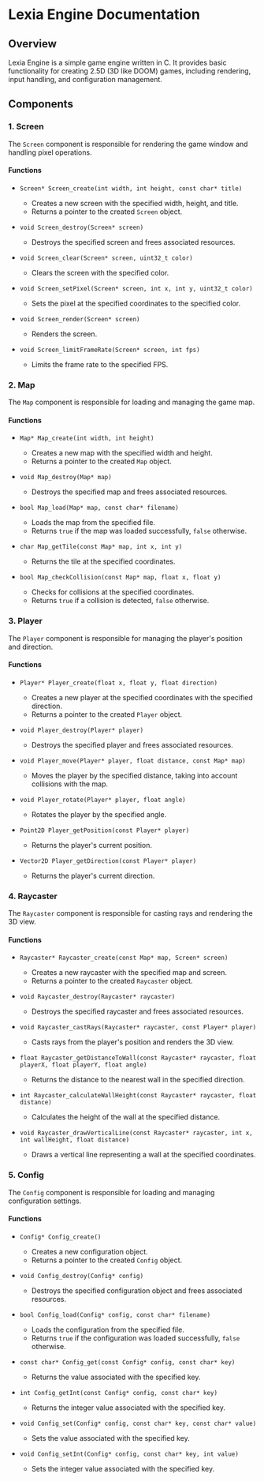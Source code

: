 # Lexia Engine Documentation

## Overview

Lexia Engine is a simple game engine written in C. It provides basic functionality for creating 2.5D (3D like DOOM) games, including rendering, input handling, and configuration management.

## Components

### 1. Screen

The `Screen` component is responsible for rendering the game window and handling pixel operations.

#### Functions

- `Screen* Screen_create(int width, int height, const char* title)`
  - Creates a new screen with the specified width, height, and title.
  - Returns a pointer to the created `Screen` object.

- `void Screen_destroy(Screen* screen)`
  - Destroys the specified screen and frees associated resources.

- `void Screen_clear(Screen* screen, uint32_t color)`
  - Clears the screen with the specified color.

- `void Screen_setPixel(Screen* screen, int x, int y, uint32_t color)`
  - Sets the pixel at the specified coordinates to the specified color.

- `void Screen_render(Screen* screen)`
  - Renders the screen.

- `void Screen_limitFrameRate(Screen* screen, int fps)`
  - Limits the frame rate to the specified FPS.

### 2. Map

The `Map` component is responsible for loading and managing the game map.

#### Functions

- `Map* Map_create(int width, int height)`
  - Creates a new map with the specified width and height.
  - Returns a pointer to the created `Map` object.

- `void Map_destroy(Map* map)`
  - Destroys the specified map and frees associated resources.

- `bool Map_load(Map* map, const char* filename)`
  - Loads the map from the specified file.
  - Returns `true` if the map was loaded successfully, `false` otherwise.

- `char Map_getTile(const Map* map, int x, int y)`
  - Returns the tile at the specified coordinates.

- `bool Map_checkCollision(const Map* map, float x, float y)`
  - Checks for collisions at the specified coordinates.
  - Returns `true` if a collision is detected, `false` otherwise.

### 3. Player

The `Player` component is responsible for managing the player's position and direction.

#### Functions

- `Player* Player_create(float x, float y, float direction)`
  - Creates a new player at the specified coordinates with the specified direction.
  - Returns a pointer to the created `Player` object.

- `void Player_destroy(Player* player)`
  - Destroys the specified player and frees associated resources.

- `void Player_move(Player* player, float distance, const Map* map)`
  - Moves the player by the specified distance, taking into account collisions with the map.

- `void Player_rotate(Player* player, float angle)`
  - Rotates the player by the specified angle.

- `Point2D Player_getPosition(const Player* player)`
  - Returns the player's current position.

- `Vector2D Player_getDirection(const Player* player)`
  - Returns the player's current direction.

### 4. Raycaster

The `Raycaster` component is responsible for casting rays and rendering the 3D view.

#### Functions

- `Raycaster* Raycaster_create(const Map* map, Screen* screen)`
  - Creates a new raycaster with the specified map and screen.
  - Returns a pointer to the created `Raycaster` object.

- `void Raycaster_destroy(Raycaster* raycaster)`
  - Destroys the specified raycaster and frees associated resources.

- `void Raycaster_castRays(Raycaster* raycaster, const Player* player)`
  - Casts rays from the player's position and renders the 3D view.

- `float Raycaster_getDistanceToWall(const Raycaster* raycaster, float playerX, float playerY, float angle)`
  - Returns the distance to the nearest wall in the specified direction.

- `int Raycaster_calculateWallHeight(const Raycaster* raycaster, float distance)`
  - Calculates the height of the wall at the specified distance.

- `void Raycaster_drawVerticalLine(const Raycaster* raycaster, int x, int wallHeight, float distance)`
  - Draws a vertical line representing a wall at the specified coordinates.

### 5. Config

The `Config` component is responsible for loading and managing configuration settings.

#### Functions

- `Config* Config_create()`
  - Creates a new configuration object.
  - Returns a pointer to the created `Config` object.

- `void Config_destroy(Config* config)`
  - Destroys the specified configuration object and frees associated resources.

- `bool Config_load(Config* config, const char* filename)`
  - Loads the configuration from the specified file.
  - Returns `true` if the configuration was loaded successfully, `false` otherwise.

- `const char* Config_get(const Config* config, const char* key)`
  - Returns the value associated with the specified key.

- `int Config_getInt(const Config* config, const char* key)`
  - Returns the integer value associated with the specified key.

- `void Config_set(Config* config, const char* key, const char* value)`
  - Sets the value associated with the specified key.

- `void Config_setInt(Config* config, const char* key, int value)`
  - Sets the integer value associated with the specified key.
